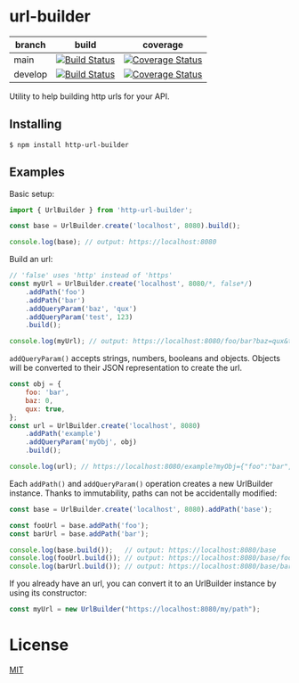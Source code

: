 # url-builder

| branch | build | coverage |
| --- | ---| --- |
| main | [![Build Status](https://travis-ci.com/FlamingTuri/url-builder.svg?token=E3xjCEVnoxq524EqpdKt&branch=main)](https://travis-ci.com/FlamingTuri/url-builder) | [![Coverage Status](https://coveralls.io/repos/github/FlamingTuri/url-builder/badge.svg?branch=main)](https://coveralls.io/github/FlamingTuri/url-builder?branch=main) |
| develop | [![Build Status](https://travis-ci.com/FlamingTuri/url-builder.svg?token=E3xjCEVnoxq524EqpdKt&branch=develop)](https://travis-ci.com/FlamingTuri/url-builder) | [![Coverage Status](https://coveralls.io/repos/github/FlamingTuri/url-builder/badge.svg?branch=develop)](https://coveralls.io/github/FlamingTuri/url-builder?branch=develop) |

Utility to help building http urls for your API.

## Installing

```
$ npm install http-url-builder
```

## Examples

Basic setup:
```js
import { UrlBuilder } from 'http-url-builder';

const base = UrlBuilder.create('localhost', 8080).build();

console.log(base); // output: https://localhost:8080
```

Build an url:
```js
// 'false' uses 'http' instead of 'https'
const myUrl = UrlBuilder.create('localhost', 8080/*, false*/)
    .addPath('foo')
    .addPath('bar')
    .addQueryParam('baz', 'qux')
    .addQueryParam('test', 123)
    .build();

console.log(myUrl); // output: https://localhost:8080/foo/bar?baz=qux&test=123
```

`addQueryParam()` accepts strings, numbers, booleans and objects. Objects will be converted to their JSON representation to create the url.
```js
const obj = {
    foo: 'bar',
    baz: 0,
    qux: true,
};
const url = UrlBuilder.create('localhost', 8080)
    .addPath('example')
    .addQueryParam('myObj', obj)
    .build();

console.log(url); // https://localhost:8080/example?myObj={"foo":"bar","baz":0,"qux":true}
```

Each `addPath()` and `addQueryParam()` operation creates a new UrlBuilder instance.
Thanks to immutability, paths can not be accidentally modified:
```js
const base = UrlBuilder.create('localhost', 8080).addPath('base');

const fooUrl = base.addPath('foo');
const barUrl = base.addPath('bar');

console.log(base.build());   // output: https://localhost:8080/base
console.log(fooUrl.build()); // output: https://localhost:8080/base/foo
console.log(barUrl.build()); // output: https://localhost:8080/base/bar
```

If you already have an url, you can convert it to an UrlBuilder instance by using its constructor:
```js
const myUrl = new UrlBuilder("https://localhost:8080/my/path");
```

# License

[MIT](LICENSE)
